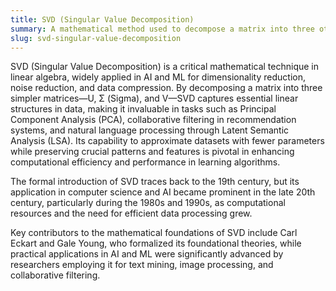 ```yaml
---
title: SVD (Singular Value Decomposition)
summary: A mathematical method used to decompose a matrix into three other matrices, revealing important properties and aiding in various computations in AI and ML.
slug: svd-singular-value-decomposition
---
```


SVD (Singular Value Decomposition) is a critical mathematical technique in linear algebra, widely applied in AI and ML for dimensionality reduction, noise reduction, and data compression. By decomposing a matrix into three simpler matrices—U, Σ (Sigma), and V—SVD captures essential linear structures in data, making it invaluable in tasks such as Principal Component Analysis (PCA), collaborative filtering in recommendation systems, and natural language processing through Latent Semantic Analysis (LSA). Its capability to approximate datasets with fewer parameters while preserving crucial patterns and features is pivotal in enhancing computational efficiency and performance in learning algorithms.

The formal introduction of SVD traces back to the 19th century, but its application in computer science and AI became prominent in the late 20th century, particularly during the 1980s and 1990s, as computational resources and the need for efficient data processing grew.

Key contributors to the mathematical foundations of SVD include Carl Eckart and Gale Young, who formalized its foundational theories, while practical applications in AI and ML were significantly advanced by researchers employing it for text mining, image processing, and collaborative filtering.